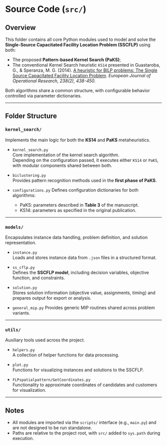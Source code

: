 # Source Code (`src/`)

## Overview

This folder contains all core Python modules used to model and solve the **Single-Source Capacitated Facility Location Problem (SSCFLP)** using both:

- The proposed **Pattern-based Kernel Search (PaKS)**;
- The conventional Kernel Search heuristic `KS14` presented in Guastaroba, G., & Speranza, M. G. (2014). [A heuristic for BILP problems: The Single Source Capacitated Facility Location Problem](hhttps://doi.org/10.1016/j.ejor.2014.04.007). *European Journal of Operational Research, 238(2), 438-450.* 

Both algorithms share a common structure, with configurable behavior controlled via parameter dictionaries.

---

## Folder Structure

### `kernel_search/`

Implements the main logic for both the **KS14** and **PaKS** metaheuristics.

- `kernel_search.py`  
  Core implementation of the kernel search algorithm.  
  Depending on the configuration passed, it executes either `KS14` or `PaKS`, with modular components shared between both.

- `biclustering.py`  
  Provides pattern recognition methods used in the **first phase of PaKS**.

- `configurations.py` 
  Defines configuration dictionaries for both algorithms:  
  - PaKS: parameters described in **Table 3** of the manuscript.
  - KS14: parameters as specified in the original publication.

---

### `models/`

Encapsulates instance data handling, problem definition, and solution representation.

- `instance.py`  
  Loads and stores instance data from `.json` files in a structured format.

- `ss_cflp.py`  
  Defines the **SSCFLP model**, including decision variables, objective function, and constraints.

- `solution.py`  
  Stores solution information (objective value, assignments, timing) and prepares output for export or analysis.

- `general_mip.py` 
  Provides generic MIP routines shared across problem variants.

---

### `utils/`

Auxiliary tools used across the project.

- `helpers.py`  
  A collection of helper functions for data processing.

- `plot.py`  
  Functions for visualizing instances and solutions to the SSCFLP.

- `FLPspatialpattern/GetCoordinates.py`  
   Functionality to approximate coordinates of candidates and customers for visualization.

---

## Notes

- All modules are imported via the `scripts/` interface (e.g., `main.py`) and are not designed to be run standalone.
- Paths are relative to the project root, with `src/` added to `sys.path` during execution.


